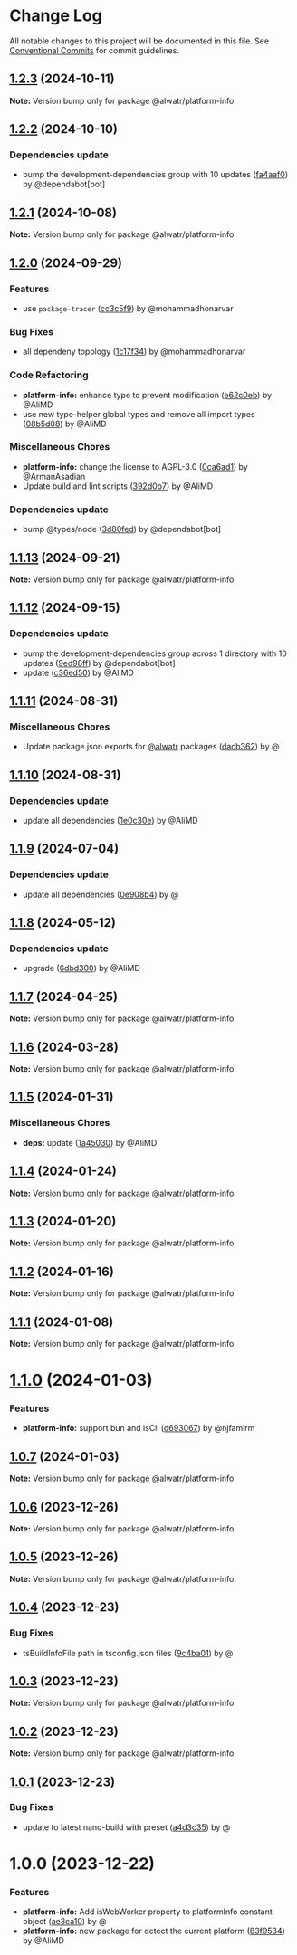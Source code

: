 # Change Log

All notable changes to this project will be documented in this file.
See [Conventional Commits](https://conventionalcommits.org) for commit guidelines.

## [1.2.3](https://github.com/Alwatr/nanolib/compare/@alwatr/platform-info@1.2.2...@alwatr/platform-info@1.2.3) (2024-10-11)

**Note:** Version bump only for package @alwatr/platform-info

## [1.2.2](https://github.com/Alwatr/nanolib/compare/@alwatr/platform-info@1.2.1...@alwatr/platform-info@1.2.2) (2024-10-10)

### Dependencies update

* bump the development-dependencies group with 10 updates ([fa4aaf0](https://github.com/Alwatr/nanolib/commit/fa4aaf04c907ecae06aa14000ce35216170c15ad)) by @dependabot[bot]

## [1.2.1](https://github.com/Alwatr/nanolib/compare/@alwatr/platform-info@1.2.0...@alwatr/platform-info@1.2.1) (2024-10-08)

**Note:** Version bump only for package @alwatr/platform-info

## [1.2.0](https://github.com/Alwatr/nanolib/compare/@alwatr/platform-info@1.1.13...@alwatr/platform-info@1.2.0) (2024-09-29)

### Features

* use `package-tracer` ([cc3c5f9](https://github.com/Alwatr/nanolib/commit/cc3c5f9c1a3d03f0d81b46835665f16a0426fd0d)) by @mohammadhonarvar

### Bug Fixes

* all dependeny topology ([1c17f34](https://github.com/Alwatr/nanolib/commit/1c17f349adf3e98e2a80ab2da4f0f81028dc9c5f)) by @mohammadhonarvar

### Code Refactoring

* **platform-info:** enhance type to prevent modification ([e62c0eb](https://github.com/Alwatr/nanolib/commit/e62c0eb14f6102efde4206f7ba72ecc5dc146ce2)) by @AliMD
* use new type-helper global types and remove all import types ([08b5d08](https://github.com/Alwatr/nanolib/commit/08b5d08c03c7c315382337239de0426462f384b8)) by @AliMD

### Miscellaneous Chores

* **platform-info:** change the license to AGPL-3.0 ([0ca6ad1](https://github.com/Alwatr/nanolib/commit/0ca6ad19a486e9bcfd3ddcaa5741fd5b2e0e4005)) by @ArmanAsadian
* Update build and lint scripts ([392d0b7](https://github.com/Alwatr/nanolib/commit/392d0b71f446bce336b0256119a80f07aff794ba)) by @AliMD

### Dependencies update

* bump @types/node ([3d80fed](https://github.com/Alwatr/nanolib/commit/3d80fedaf720af792feb060c2f81c737ebb84e11)) by @dependabot[bot]

## [1.1.13](https://github.com/Alwatr/nanolib/compare/@alwatr/platform-info@1.1.12...@alwatr/platform-info@1.1.13) (2024-09-21)

**Note:** Version bump only for package @alwatr/platform-info

## [1.1.12](https://github.com/Alwatr/nanolib/compare/@alwatr/platform-info@1.1.11...@alwatr/platform-info@1.1.12) (2024-09-15)

### Dependencies update

* bump the development-dependencies group across 1 directory with 10 updates ([9ed98ff](https://github.com/Alwatr/nanolib/commit/9ed98ffd0668d5a36e255c82edab3af53bffda8f)) by @dependabot[bot]
* update ([c36ed50](https://github.com/Alwatr/nanolib/commit/c36ed50f68da2f5608ccd96119963a16cfacb4ce)) by @AliMD

## [1.1.11](https://github.com/Alwatr/nanolib/compare/@alwatr/platform-info@1.1.10...@alwatr/platform-info@1.1.11) (2024-08-31)

### Miscellaneous Chores

* Update package.json exports for [@alwatr](https://github.com/alwatr) packages ([dacb362](https://github.com/Alwatr/nanolib/commit/dacb362b145e3c51b4aba00ff643687a3fac11d2)) by @

## [1.1.10](https://github.com/Alwatr/nanolib/compare/@alwatr/platform-info@1.1.9...@alwatr/platform-info@1.1.10) (2024-08-31)

### Dependencies update

* update all dependencies ([1e0c30e](https://github.com/Alwatr/nanolib/commit/1e0c30e6a3a8e19deb5185814e24ab6c08dca573)) by @AliMD

## [1.1.9](https://github.com/Alwatr/nanolib/compare/@alwatr/platform-info@1.1.8...@alwatr/platform-info@1.1.9) (2024-07-04)

### Dependencies update

* update all dependencies ([0e908b4](https://github.com/Alwatr/nanolib/commit/0e908b476a6b976ec2447f864c8cafcbb8a0f099)) by @

## [1.1.8](https://github.com/Alwatr/nanolib/compare/@alwatr/platform-info@1.1.7...@alwatr/platform-info@1.1.8) (2024-05-12)

### Dependencies update

* upgrade ([6dbd300](https://github.com/Alwatr/nanolib/commit/6dbd300642c9bcc9e7d0b281e244bf1b06eb1c38)) by @AliMD

## [1.1.7](https://github.com/Alwatr/nanolib/compare/@alwatr/platform-info@1.1.6...@alwatr/platform-info@1.1.7) (2024-04-25)

**Note:** Version bump only for package @alwatr/platform-info

## [1.1.6](https://github.com/Alwatr/nanolib/compare/@alwatr/platform-info@1.1.5...@alwatr/platform-info@1.1.6) (2024-03-28)

**Note:** Version bump only for package @alwatr/platform-info

## [1.1.5](https://github.com/Alwatr/nanolib/compare/@alwatr/platform-info@1.1.4...@alwatr/platform-info@1.1.5) (2024-01-31)

### Miscellaneous Chores

* **deps:** update ([1a45030](https://github.com/Alwatr/nanolib/commit/1a450305440b710a300787d4ca24b1ed8c6a39d7)) by @AliMD

## [1.1.4](https://github.com/Alwatr/nanolib/compare/@alwatr/platform-info@1.1.3...@alwatr/platform-info@1.1.4) (2024-01-24)

**Note:** Version bump only for package @alwatr/platform-info

## [1.1.3](https://github.com/Alwatr/nanolib/compare/@alwatr/platform-info@1.1.2...@alwatr/platform-info@1.1.3) (2024-01-20)

**Note:** Version bump only for package @alwatr/platform-info

## [1.1.2](https://github.com/Alwatr/nanolib/compare/@alwatr/platform-info@1.1.1...@alwatr/platform-info@1.1.2) (2024-01-16)

**Note:** Version bump only for package @alwatr/platform-info

## [1.1.1](https://github.com/Alwatr/nanolib/compare/@alwatr/platform-info@1.1.0...@alwatr/platform-info@1.1.1) (2024-01-08)

**Note:** Version bump only for package @alwatr/platform-info

# [1.1.0](https://github.com/Alwatr/nanolib/compare/@alwatr/platform-info@1.0.7...@alwatr/platform-info@1.1.0) (2024-01-03)

### Features

- **platform-info:** support bun and isCli ([d693067](https://github.com/Alwatr/nanolib/commit/d693067b9d8de749d909600cfdc9587a7cd207f4)) by @njfamirm

## [1.0.7](https://github.com/Alwatr/nanolib/compare/@alwatr/platform-info@1.0.6...@alwatr/platform-info@1.0.7) (2024-01-03)

**Note:** Version bump only for package @alwatr/platform-info

## [1.0.6](https://github.com/Alwatr/nanolib/compare/@alwatr/platform-info@1.0.5...@alwatr/platform-info@1.0.6) (2023-12-26)

**Note:** Version bump only for package @alwatr/platform-info

## [1.0.5](https://github.com/Alwatr/nanolib/compare/@alwatr/platform-info@1.0.4...@alwatr/platform-info@1.0.5) (2023-12-26)

**Note:** Version bump only for package @alwatr/platform-info

## [1.0.4](https://github.com/Alwatr/nanolib/compare/@alwatr/platform-info@1.0.3...@alwatr/platform-info@1.0.4) (2023-12-23)

### Bug Fixes

- tsBuildInfoFile path in tsconfig.json files ([9c4ba01](https://github.com/Alwatr/nanolib/commit/9c4ba01afdd6657de4e5feef09bb6ee03d9ce053)) by @

## [1.0.3](https://github.com/Alwatr/nanolib/compare/@alwatr/platform-info@1.0.2...@alwatr/platform-info@1.0.3) (2023-12-23)

**Note:** Version bump only for package @alwatr/platform-info

## [1.0.2](https://github.com/Alwatr/nanolib/compare/@alwatr/platform-info@1.0.1...@alwatr/platform-info@1.0.2) (2023-12-23)

**Note:** Version bump only for package @alwatr/platform-info

## [1.0.1](https://github.com/Alwatr/nanolib/compare/@alwatr/platform-info@1.0.0...@alwatr/platform-info@1.0.1) (2023-12-23)

### Bug Fixes

- update to latest nano-build with preset ([a4d3c35](https://github.com/Alwatr/nanolib/commit/a4d3c35f9d86521312bd16dd9853519f4ed2e0b4)) by @

# 1.0.0 (2023-12-22)

### Features

- **platform-info:** Add isWebWorker property to platformInfo constant object ([ae3ca10](https://github.com/Alwatr/nanolib/commit/ae3ca1097eb9075eb4d730891e8d92768948f43d)) by @
- **platform-info:** new package for detect the current platform ([83f9534](https://github.com/Alwatr/nanolib/commit/83f95346bf0cf00402c6121bcbe4d231ff1739f1)) by @AliMD
